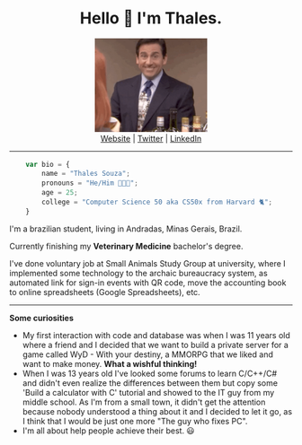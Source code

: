 ##
<h1 align="center"><strong>Hello 👋 I'm Thales.</strong></h1>

<p align="center">
    <img src="hello.gif" width=200px><br>
    <a href="https://thales.live">Website</a> |
    <a href="https://twitter.com/thalesio">Twitter</a> |
    <a href="https://www.linkedin.com/in/thales-boneli-de-souza-9a6813135/">LinkedIn</a>
</p>

---
```js
    var bio = {
        name = "Thales Souza";
        pronouns = "He/Him 👨🏻‍💻";
        age = 25;
        college = "Computer Science 50 aka CS50x from Harvard 🐈";
    }
```
I'm a brazilian student, living in Andradas, Minas Gerais, Brazil.

Currently finishing my **Veterinary Medicine** bachelor's degree.

I've done voluntary job at Small Animals Study Group at university, where I implemented some technology to the archaic bureaucracy system, as automated link for sign-in events with QR code, move the accounting book to online spreadsheets (Google Spreadsheets), etc.

---
**Some curiosities**
* My first interaction with code and database was when I was 11 years old where a friend and I decided that we want to build a private server for a game called WyD - With your destiny, a MMORPG that we liked and want to make money. **What a wishful thinking!**
* When I was 13 years old I've looked some forums to learn C/C++/C# and didn't even realize the differences between them but copy some 'Build a calculator with C' tutorial and showed to the IT guy from my middle school. As I'm from a small town, it didn't get the attention because nobody understood a thing about it and I decided to let it go, as I think that I would be just one more "The guy who fixes PC".
* I'm all about help people achieve their best. 😃
